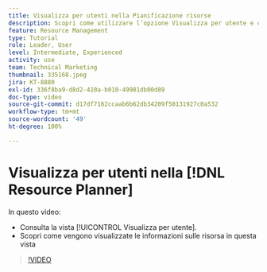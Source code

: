 ```yaml
---
title: Visualizza per utenti nella Pianificazione risorse
description: Scopri come utilizzare l’opzione Visualizza per utente e come vengono visualizzate le informazioni sulla risorsa in questa vista.
feature: Resource Management
type: Tutorial
role: Leader, User
level: Intermediate, Experienced
activity: use
team: Technical Marketing
thumbnail: 335168.jpeg
jira: KT-8880
exl-id: 336f8ba9-d8d2-410a-b010-49981db00d89
doc-type: video
source-git-commit: d17df7162ccaab6b62db34209f50131927c0a532
workflow-type: tm+mt
source-wordcount: '49'
ht-degree: 100%

---
```


# Visualizza per utenti nella [!DNL Resource Planner]

In questo video:

* Consulta la vista [!UICONTROL Visualizza per utente].
* Scopri come vengono visualizzate le informazioni sulle risorsa in questa vista


>[!VIDEO](https://video.tv.adobe.com/v/335168/?quality=12&learn=on&enablevpops)
